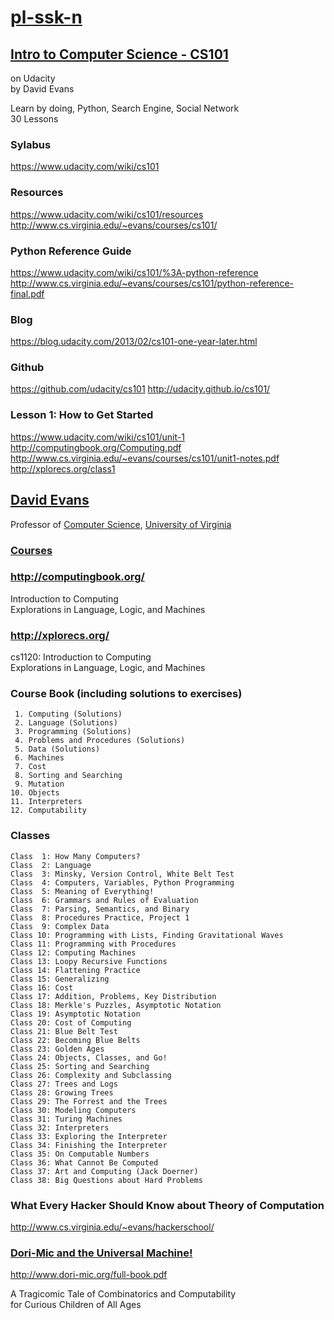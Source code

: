 # [pl-ssk-n](README.md)

## [Intro to Computer Science - CS101](https://udacity.com/course/intro-to-computer-science--cs101)
on Udacity  
by David Evans  

Learn by doing, Python, Search Engine, Social Network  
30 Lessons  

### Sylabus
https://www.udacity.com/wiki/cs101
### Resources
https://www.udacity.com/wiki/cs101/resources  
http://www.cs.virginia.edu/~evans/courses/cs101/  

### Python Reference Guide
https://www.udacity.com/wiki/cs101/%3A-python-reference
http://www.cs.virginia.edu/~evans/courses/cs101/python-reference-final.pdf

### Blog
https://blog.udacity.com/2013/02/cs101-one-year-later.html


### Github
https://github.com/udacity/cs101
http://udacity.github.io/cs101/

### Lesson 1: How to Get Started
https://www.udacity.com/wiki/cs101/unit-1  
http://computingbook.org/Computing.pdf  
http://www.cs.virginia.edu/~evans/courses/cs101/unit1-notes.pdf  
http://xplorecs.org/class1

## [David Evans](http://www.cs.virginia.edu/~evans/)
Professor of [Computer Science](http://www.cs.virginia.edu/), [University of Virginia](http://www.virginia.edu/)  

### [Courses](http://www.cs.virginia.edu/~evans/courses/)


### http://computingbook.org/
Introduction to Computing  
Explorations in Language, Logic, and Machines  

### http://xplorecs.org/
cs1120: Introduction to Computing  
Explorations in Language, Logic, and Machines  


### Course Book (including solutions to exercises)
```
 1. Computing (Solutions)  
 2. Language (Solutions)  
 3. Programming (Solutions)  
 4. Problems and Procedures (Solutions)  
 5. Data (Solutions)  
 6. Machines  
 7. Cost  
 8. Sorting and Searching  
 9. Mutation  
10. Objects  
11. Interpreters  
12. Computability  
```

### Classes
```
Class  1: How Many Computers?
Class  2: Language
Class  3: Minsky, Version Control, White Belt Test
Class  4: Computers, Variables, Python Programming
Class  5: Meaning of Everything!
Class  6: Grammars and Rules of Evaluation
Class  7: Parsing, Semantics, and Binary
Class  8: Procedures Practice, Project 1
Class  9: Complex Data
Class 10: Programming with Lists, Finding Gravitational Waves
Class 11: Programming with Procedures
Class 12: Computing Machines
Class 13: Loopy Recursive Functions
Class 14: Flattening Practice
Class 15: Generalizing
Class 16: Cost
Class 17: Addition, Problems, Key Distribution
Class 18: Merkle's Puzzles, Asymptotic Notation
Class 19: Asymptotic Notation
Class 20: Cost of Computing
Class 21: Blue Belt Test
Class 22: Becoming Blue Belts
Class 23: Golden Ages
Class 24: Objects, Classes, and Go!
Class 25: Sorting and Searching
Class 26: Complexity and Subclassing
Class 27: Trees and Logs
Class 28: Growing Trees
Class 29: The Forrest and the Trees
Class 30: Modeling Computers
Class 31: Turing Machines
Class 32: Interpreters
Class 33: Exploring the Interpreter
Class 34: Finishing the Interpreter
Class 35: On Computable Numbers
Class 36: What Cannot Be Computed
Class 37: Art and Computing (Jack Doerner)
Class 38: Big Questions about Hard Problems
```

### What Every Hacker Should Know about Theory of Computation
http://www.cs.virginia.edu/~evans/hackerschool/

### [Dori-Mic and the Universal Machine!](http://www.dori-mic.org/)
http://www.dori-mic.org/full-book.pdf

A Tragicomic Tale of Combinatorics and Computability  
for Curious Children of All Ages  


